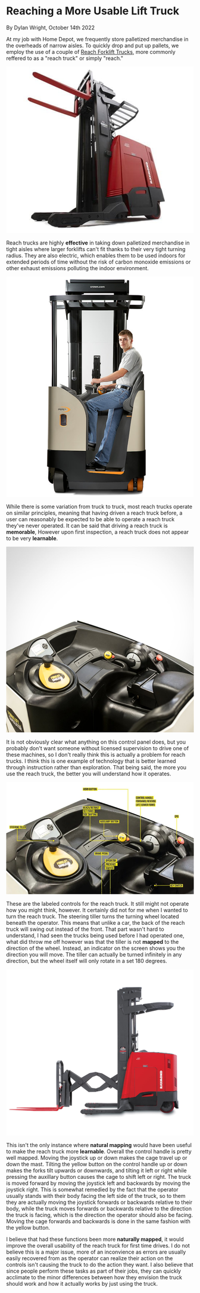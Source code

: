 # Reaching a More Usable Lift Truck
By Dylan Wright, October 14th 2022

At my job with Home Depot, we frequently store palletized merchandise in the overheads of narrow aisles. To quickly drop and put up pallets, we employ the use of a couple of [Reach Forklift Trucks](https://www.toyotaforklift.com/resource-library/material-handling-solutions/products/what-is-a-reach-truck), more commonly reffered to as a "reach truck" or simply "reach."

![reach truck](../assets/reachtruck.jpg)

Reach trucks are highly **effective** in taking down palletized merchandise in tight aisles where larger forklifts can't fit thanks to their very tight turning radius. They are also electric, which enables them to be used indoors for extended periods of time without the risk of carbon monoxide emissions or other exhaust emissions polluting the indoor environment.

![operator](../assets/operator.jpg)

While there is some variation from truck to truck, most reach trucks operate on similar principles, meaning that having driven a reach truck before, a user can reasonably be expected to be able to operate a reach truck they've never operated. It can be said that driving a reach truck is **memorable**, However upon first inspection, a reach truck does not appear to be very **learnable**.

![controls](../assets/controls_1.jpg)

It is not obviously clear what anything on this control panel does, but you probably don't want someone without licensed supervision to drive one of these machines, so I don't really think this is actually a problem for reach trucks. I think this is one example of technology that is better learned through instruction rather than exploration. That being said, the more you use the reach truck, the better you will understand how it operates.

![controls pt 2](../assets/controls_2.jpg)

These are the labeled controls for the reach truck. It still might not operate how you might think, however. It certainly did not for me when I wanted to turn the reach truck. The steering tiller turns the turning wheel located beneath the operator. This means that unlike a car, the back of the reach truck will swing out instead of the front. That part wasn't hard to understand, I had seen the trucks being used before I had operated one, what did throw me off however was that the tiller is not **mapped** to the direction of the wheel. Instead, an indicator on the screen shows you the direction you will move. The tiller can actually be turned infinitely in any direction, but the wheel itself will only rotate in a set 180 degrees.

![cage](../assets/cage.jpg)

This isn't the only instance where **natural mapping** would have been useful to make the reach truck more **learnable**. Overall the control handle is pretty well mapped. Moving the joystick up or down makes the cage travel up or down the mast. Tilting the yellow button on the control handle up or down makes the forks tilt upwards or downwards, and tilting it left or right while pressing the auxillary button causes the cage to shift left or right. The truck is moved forward by moving the joystick left and backwards by moving the joystick right. This is somewhat remedied by the fact that the operator usually stands with their body facing the left side of the truck, so to them they are actually moving the joystick forwards or backwards relative to their body, while the truck moves forwards or backwards relative to the direction the truck is facing, which is the direction the operator should also be facing. Moving the cage forwards and backwards is done in the same fashion with the yellow button. 

I believe that had these functions been more **naturally mapped**, it would improve the overall usability of the reach truck for first time drives. I do not believe this is a major issue, more of an inconvience as errors are usually easily recovered from as the operator can realize their action on the controls isn't causing the truck to do the action they want. I also believe that since people perform these tasks as part of their jobs, they can quickly acclimate to the minor differences between how they envision the truck should work and how it actually works by just using the truck. 